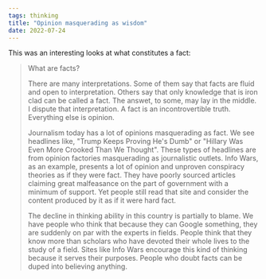 ```yaml
---
tags: thinking
title: "Opinion masquerading as wisdom"
date: 2022-07-24
---
```


This was an interesting looks at what constitutes a fact:

> What are facts?
> 
> There are many interpretations. Some of them say that facts are fluid and open to interpretation. Others say that only knowledge that is iron clad can be called a fact. The answet, to some, may lay in the middle. I dispute that interpretation. A fact is an incontrovertible truth. Everything else is opinion.
> 
> Journalism today has a lot of opinions masquerading as fact. We see headlines like, "Trump Keeps Proving He's Dumb" or "Hillary Was Even More Crooked Than We Thought". These types of headlines are from opinion factories masquerading as journalistic outlets. Info Wars, as an example, presents a lot of opinion and unproven conspiracy theories as if they were fact. They have poorly sourced articles claiming great malfeasance on the part of government with a minimum of support. Yet people still read that site and consider the content produced by it as if it were hard fact. 
> 
> The decline in thinking ability in this country is partially to blame. We have people who think that because they can Google something, they are suddenly on par with the experts in fields. People think that they know more than scholars who have devoted their whole lives to the study of a field. Sites like Info Wars encourage this kind of thinking because it serves their purposes. People who doubt facts can be duped into believing anything.
